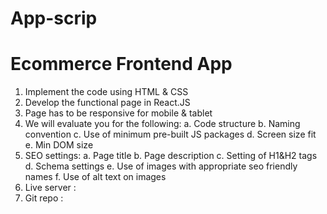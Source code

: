 # App-scrip
# Ecommerce Frontend App

1. Implement the code using HTML & CSS
2. Develop the functional page in React.JS 
3. Page has to be responsive for mobile & tablet
4. We will evaluate you for the following:
    a. Code structure
    b. Naming convention
    c. Use of minimum pre-built JS packages
    d. Screen size fit
    e. Min DOM size
5. SEO settings:
    a. Page title
    b. Page description
    c. Setting of H1&H2 tags
    d. Schema settings
    e. Use of images with appropriate seo friendly names
    f. Use of alt text on images
6. Live server : 
7. Git repo : 
